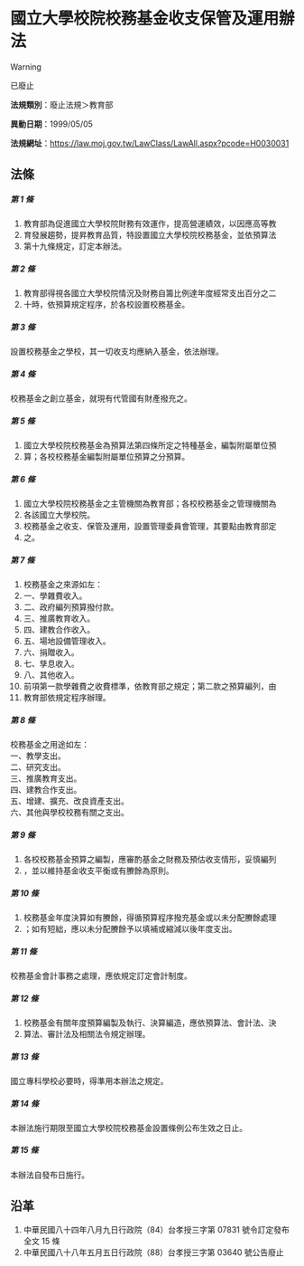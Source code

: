 # 國立大學校院校務基金收支保管及運用辦法


> [!WARNING]
> 已廢止


**法規類別**：廢止法規＞教育部

**異動日期**：1999/05/05  

**法規網址**：https://law.moj.gov.tw/LawClass/LawAll.aspx?pcode=H0030031



## 法條
##### 第 1 條
1. 教育部為促進國立大學校院財務有效運作，提高營運績效，以因應高等教
1. 育發展趨勢，提昇教育品質，特設置國立大學校院校務基金，並依預算法
1. 第十九條規定，訂定本辦法。                                      

##### 第 2 條
1. 教育部得視各國立大學校院情況及財務自籌比例達年度經常支出百分之二
1. 十時，依預算規定程序，於各校設置校務基金。

##### 第 3 條
設置校務基金之學校，其一切收支均應納入基金，依法辦理。          

##### 第 4 條
校務基金之創立基金，就現有代管國有財產撥充之。

##### 第 5 條
1. 國立大學校院校務基金為預算法第四條所定之特種基金，編製附屬單位預
1. 算；各校校務基金編製附屬單位預算之分預算。                      

##### 第 6 條
1. 國立大學校院校務基金之主管機關為教育部；各校校務基金之管理機關為
1. 各該國立大學校院。                                              
1. 校務基金之收支、保管及運用，設置管理委員會管理，其要點由教育部定
1. 之。                                                            

##### 第 7 條
1. 校務基金之來源如左：　                                          
1. 一、學雜費收入。                                                
1. 二、政府編列預算撥付款。                                        
1. 三、推廣教育收入。                                              
1. 四、建教合作收入。                                              
1. 五、場地設備管理收入。
1. 六、捐贈收入。                                                  
1. 七、孳息收入。                                                  
1. 八、其他收入。                                                  
1. 前項第一款學雜費之收費標準，依教育部之規定；第二款之預算編列，由
1. 教育部依規定程序辦理。                                          

##### 第 8 條
校務基金之用途如左：                                              
一、教學支出。                                                    
二、研究支出。                                                    
三、推廣教育支出。                                                
四、建教合作支出。                                                
五、增建、擴充、改良資產支出。                                    
六、其他與學校校務有關之支出。                                  

##### 第 9 條
1. 各校校務基金預算之編製，應審酌基金之財務及預估收支情形，妥慎編列
1. ，並以維持基金收支平衡或有賸餘為原則。                          

##### 第 10 條
1. 校務基金年度決算如有賸餘，得循預算程序撥充基金或以未分配賸餘處理
1. ；如有短絀，應以未分配賸餘予以填補或縮減以後年度支出。          

##### 第 11 條
校務基金會計事務之處理，應依規定訂定會計制度。                  

##### 第 12 條
1. 校務基金有關年度預算編製及執行、決算編造，應依預算法、會計法、決
1. 算法、審計法及相關法令規定辦理。                                

##### 第 13 條
國立專科學校必要時，得準用本辦法之規定。                        

##### 第 14 條
本辦法施行期限至國立大學校院校務基金設置條例公布生效之日止。

##### 第 15 條
本辦法自發布日施行。                                            

## 沿革
1. 中華民國八十四年八月九日行政院（84）台孝授三字第 07831  號令訂定發布全文 15 條
1. 中華民國八十八年五月五日行政院（88）台孝授三字第 03640  號公告廢止
